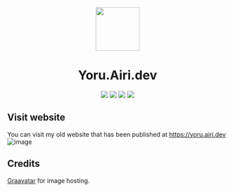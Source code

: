 

<div align="center">
    <img src="https://www.gravatar.com/avatar/e1949921bd20237e8332481afe6b1554?s=100" width="100">
    <h1>
        <strong>Yoru.Airi.dev</strong>
    </h1>
    <img src="https://img.shields.io/badge/HTML5-61DBFB?logo=html5&logoColor=white&style=for-the-badge">
    <img src="https://img.shields.io/github/stars/YoruAkio/yoru.airi.dev.svg?logo=github&style=for-the-badge">
    <img src="https://img.shields.io/github/last-commit/YoruAkio/yoru.airi.dev?style=for-the-badge">
    <img src="https://img.shields.io/website-up-down-green-red/https/yoru.airi.dev.svg?logo=webpack&logoColor=white&style=for-the-badge">
</div>

## Visit website
You can visit my old website that has been published at https://yoru.airi.dev
![image](https://user-images.githubusercontent.com/97880708/228954048-f7c276fb-9e02-4a7e-b8c5-dbe619c7c0b6.png)

## Credits
[Graavatar](https://gravatar.com) for image hosting.
